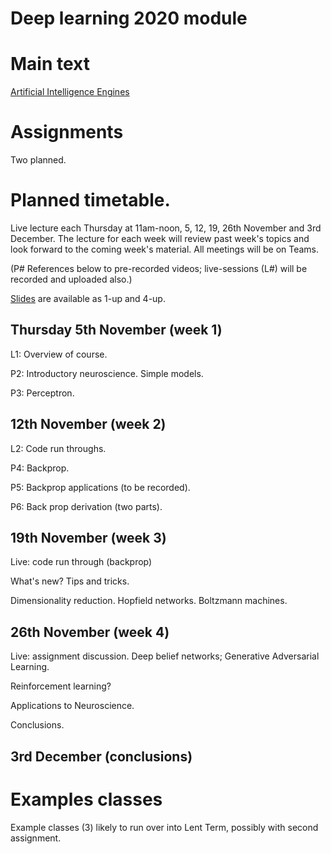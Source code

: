 # Deep learning 2020 module


# Main text

[Artificial Intelligence Engines](http://jim-stone.staff.shef.ac.uk/AIEngines/index.html)

# Assignments

Two planned.

# Planned timetable.

Live lecture each Thursday at 11am-noon, 5, 12, 19, 26th November and
3rd December.  The lecture for each week will review past week's
topics and look forward to the coming week's material.  All meetings
will be on Teams.

(P# References below to pre-recorded videos; live-sessions (L#) will
be recorded and uploaded also.)

[Slides](slides) are available as 1-up and 4-up.

## Thursday 5th November  (week 1)

L1: Overview of course. 

P2: Introductory neuroscience.  Simple models.

P3: Perceptron.


## 12th November (week 2)

L2: Code run throughs.

P4: Backprop.

P5: Backprop applications (to be recorded).

P6: Back prop derivation (two parts).

## 19th November (week 3)

Live: code run through (backprop)

What's new? Tips and tricks.

Dimensionality reduction.  Hopfield networks.  Boltzmann machines.


## 26th November (week 4)

Live: assignment discussion.
Deep belief networks; Generative Adversarial Learning.

Reinforcement learning?

Applications to Neuroscience.

Conclusions.
## 3rd December (conclusions)


# Examples classes

Example classes (3) likely to run over into Lent Term, possibly with
second assignment.
